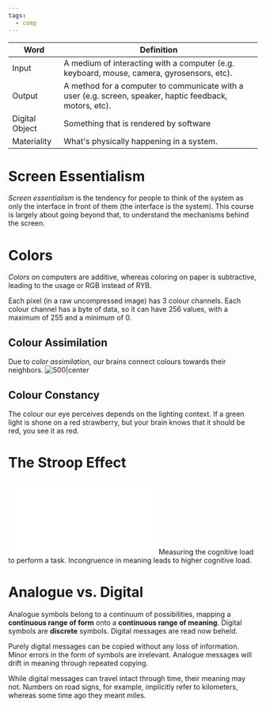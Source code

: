 ```yaml
---
tags:
  - comp
---
```

| Word           | Definition                                                                                               |
| -------------- | -------------------------------------------------------------------------------------------------------- |
| Input          | A medium of interacting with a computer (e.g. keyboard, mouse, camera, gyrosensors, etc).                |
| Output         | A method for a computer to communicate with a user (e.g. screen, speaker, haptic feedback, motors, etc). |
| Digital Object | Something that is rendered by software                                                                   |
| Materiality    | What's physically happening in a system.                                                                 |
# Screen Essentialism
*Screen essentialism* is the tendency for people to think of the system as only the interface in front of them (the interface is the system). This course is largely about going beyond that, to understand the mechanisms behind the screen.

# Colors
*Colors* on computers are additive, whereas coloring on paper is subtractive, leading to the usage or RGB instead of RYB.

Each pixel (in a raw uncompressed image) has 3 colour channels. Each colour channel has a byte of data, so it can have 256 values, with a maximum of 255 and a minimum of 0.

## Colour Assimilation
Due to *color assimilation*, our brains connect colours towards their neighbors.
![500|center](color-assimilation.png)

## Colour Constancy
The colour our eye perceives depends on the lighting context. If a green light is shone on a red strawberry, but your brain knows that it should be red, you see it as red.

# The Stroop Effect
![300|center](stroop-effect.excalidraw.md)
Measuring the cognitive load to perform a task. Incongruence in meaning leads to higher cognitive load.

# Analogue vs. Digital
Analogue symbols belong to a continuum of possibilities, mapping a **continuous range of form** onto a **continuous range of meaning**. Digital symbols are **discrete** symbols. Digital messages are read now beheld. 

Purely digital messages can be copied without any loss of information. Minor errors in the form of symbols are irrelevant. Analogue messages will drift in meaning through repeated copying. 

While digital messages can travel intact through time, their meaning may
not. Numbers on road signs, for example, implicitly refer to kilometers, whereas some time ago they meant miles.